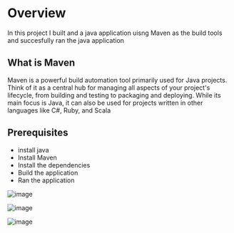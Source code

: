# Overview
In this project I built and a java application uisng Maven as the build tools and succesfully ran the java application


## What is Maven
Maven is a powerful build automation tool primarily used for Java projects. Think of it as a central hub for managing all aspects of your project's lifecycle, from building and testing to packaging and deploying. While its main focus is Java, it can also be used for projects written in other languages like C#, Ruby, and Scala

## **Prerequisites**
- install java
- Install Maven
- Install the dependencies
- Build the application
- Ran the application



![image](https://github.com/user-attachments/assets/e636ad2e-2060-4f65-868b-ce44704b48e5)



![image](https://github.com/user-attachments/assets/1c78dc32-8de3-4038-bb3c-c5444a87390f)




![image](https://github.com/user-attachments/assets/e53c8f1a-dc04-491b-8825-dedd598c5cd0)
